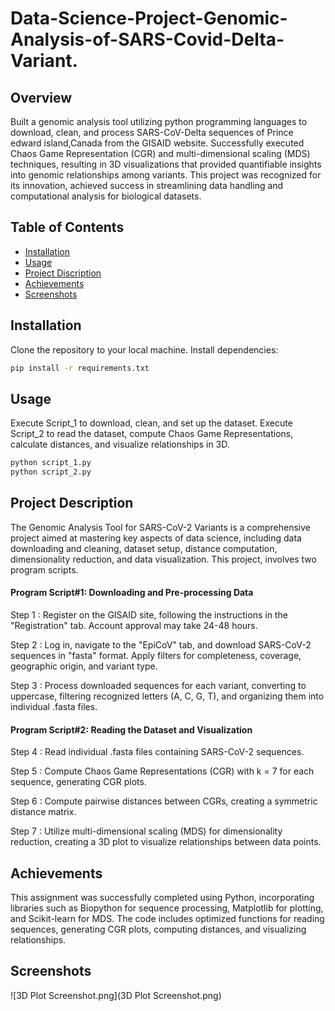 # Data-Science-Project-Genomic-Analysis-of-SARS-Covid-Delta-Variant.

## Overview
Built a genomic analysis tool utilizing python programming languages to download, clean, and process SARS-CoV-Delta sequences of Prince edward island,Canada from the GISAID website. Successfully executed Chaos Game Representation (CGR) and multi-dimensional scaling (MDS) techniques, resulting in 3D visualizations that provided quantifiable insights into genomic relationships among variants. This project was recognized for its innovation, achieved success in streamlining data handling and computational analysis for biological datasets.

## Table of Contents

- [Installation](#Installation)
- [Usage](#Usage)
- [Project Discription](#ProjectDiscription)
- [Achievements](#Achievements)
- [Screenshots](#Screenshots)

## Installation
Clone the repository to your local machine.
Install dependencies:
```bash
pip install -r requirements.txt
```

## Usage
Execute Script_1 to download, clean, and set up the dataset.
Execute Script_2 to read the dataset, compute Chaos Game Representations, calculate distances, and visualize relationships in 3D.
```bash
python script_1.py
python script_2.py
```

## Project Description
The Genomic Analysis Tool for SARS-CoV-2 Variants is a comprehensive project aimed at mastering key aspects of data science, including data downloading and cleaning, dataset setup, distance computation, dimensionality reduction, and data visualization. This project, involves two program scripts.

#### Program Script#1: Downloading and Pre-processing Data
Step 1 : Register on the GISAID site, following the instructions in the "Registration" tab. Account approval may take 24-48 hours.

Step 2 : Log in, navigate to the "EpiCoV" tab, and download SARS-CoV-2 sequences in "fasta" format. Apply filters for completeness, coverage, geographic origin, and variant type.

Step 3 : Process downloaded sequences for each variant, converting to uppercase, filtering recognized letters (A, C, G, T), and organizing them into individual .fasta files.

#### Program Script#2: Reading the Dataset and Visualization
Step 4 : Read individual .fasta files containing SARS-CoV-2 sequences.

Step 5 : Compute Chaos Game Representations (CGR) with k = 7 for each sequence, generating CGR plots.

Step 6 : Compute pairwise distances between CGRs, creating a symmetric distance matrix.

Step 7 : Utilize multi-dimensional scaling (MDS) for dimensionality reduction, creating a 3D plot to visualize relationships between data points.

## Achievements
This assignment was successfully completed using Python, incorporating libraries such as Biopython for sequence processing, Matplotlib for plotting, and Scikit-learn for MDS. The code includes optimized functions for reading sequences, generating CGR plots, computing distances, and visualizing relationships.

## Screenshots
![3D Plot Screenshot.png](3D Plot Screenshot.png)

